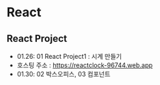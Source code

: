 # React
## React Project
+ 01.26: 01 React Project1 : 시계 만들기
+ 호스팅 주소 : https://reactclock-96744.web.app
+ 01.30: 02 박스오피스, 03 컴포넌트 
